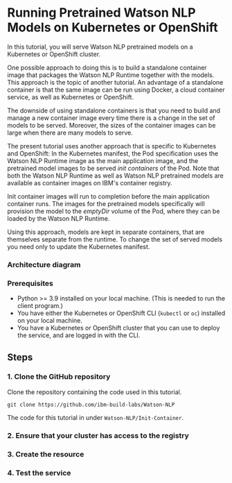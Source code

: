 # Running Pretrained Watson NLP Models on Kubernetes or OpenShift

In this tutorial, you will serve Watson NLP pretrained models on a Kubernetes or OpenShift cluster. 

One possible approach to doing this is to build a standalone container image that packages the Watson NLP Runtime together with the models. This approach is the topic of another tutorial.  An advantage of a standalone container is that the same image can be run using Docker, a cloud container service, as well as Kubernetes or OpenShift. 

The downside of using standalone containers is that you need to build and manage a new container image every time there is a change in the set of models to be served. Moreover, the sizes of the container images can be large when there are many models to serve.

The present tutorial uses another approach that is specific to Kubernetes and OpenShift: In the Kubernetes manifest, the Pod specification uses the Watson NLP Runtime image as the main application image, and the pretrained model images to be served *init containers* of the Pod. Note that both the Watson NLP Runtime as well as Watson NLP pretrained models are available as container images on IBM's container registry.

Init container images will run to completion before the main application container runs. The images for the pretrained models specifically will provision the model to the *emptyDir* volume of the Pod, where they can be loaded by the Watson NLP Runtime.

Using this approach, models are kept in separate containers, that are themselves separate from the runtime. To change the set of served models you need only to update the Kubernetes manifest.

### Architecture diagram



### Prerequisites
- Python >= 3.9 installed on your local machine.  (This is needed to run the client program.)
- You have either the Kubernetes or OpenShift CLI (`kubectl` or `oc`) installed on your local machine.
- You have a Kubernetes or OpenShift cluster that you can use to deploy the service, and are logged in with the CLI. 

## Steps

### 1. Clone the GitHub repository
Clone the repository containing the code used in this tutorial.  
```
git clone https://github.com/ibm-build-labs/Watson-NLP 
```
The code for this tutorial in under `Watson-NLP/Init-Container`.

### 2. Ensure that your cluster has access to the registry

### 3. Create the resource



### 4. Test the service
